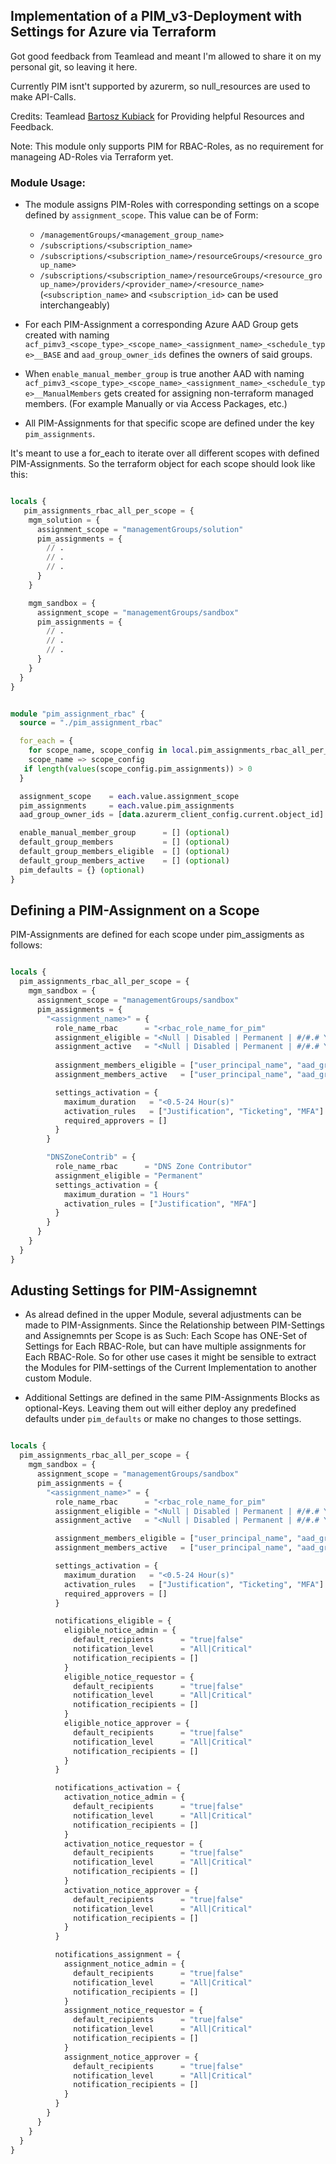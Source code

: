 ## Implementation of a PIM_v3-Deployment with Settings for Azure via Terraform
Got good feedback from Teamlead and meant I'm allowed to share it on my personal git, so leaving it here.

Currently PIM isnt't supported by azurerm, so null_resources are used to make API-Calls.

Credits: Teamlead [Bartosz Kubiack](https://www.linkedin.com/mwlite/in/bartoszkubiak-it)
for Providing helpful Resources and Feedback.

Note: 
This module only supports PIM for RBAC-Roles, as no requirement for manageing AD-Roles via Terraform yet.

### Module Usage:

- The module assigns PIM-Roles with corresponding settings on a scope defined by `assignment_scope`. This value can be of Form:
   - `/managementGroups/<management_group_name>`
   - `/subscriptions/<subscription_name>`
   - `/subscriptions/<subscription_name>/resourceGroups/<resource_group_name>`
   - `/subscriptions/<subscription_name>/resourceGroups/<resource_group_name>/providers/<provider_name>/<resource_name>`
   (`<subscription_name>` and `<subscription_id>` can be used interchangeably) 

- For each PIM-Assignment a corresponding Azure AAD Group gets created with naming `acf_pimv3_<scope_type>_<scope_name>_<assignment_name>_<schedule_type>__BASE` and `aad_group_owner_ids` defines the owners of said groups.

- When `enable_manual_member_group` is true another AAD with naming `acf_pimv3_<scope_type>_<scope_name>_<assignment_name>_<schedule_type>__ManualMembers` gets created for assigning non-terraform managed members. (For example Manually or via Access Packages, etc.)

- All PIM-Assignments for that specific scope are defined under the key `pim_assignments`.


It's meant to use a for_each to iterate over all different scopes with defined PIM-Assignments. So the terraform object for each scope should look like this:



```terraform

locals {
   pim_assignments_rbac_all_per_scope = {
    mgm_solution = {
      assignment_scope = "managementGroups/solution"
      pim_assignments = {
        // .
        // .
        // .
      }
    }

    mgm_sandbox = {
      assignment_scope = "managementGroups/sandbox"
      pim_assignments = {
        // .
        // .
        // .
      }
    }
  }
}


module "pim_assignment_rbac" {
  source = "./pim_assignment_rbac"

  for_each = {
    for scope_name, scope_config in local.pim_assignments_rbac_all_per_scope :
    scope_name => scope_config
   if length(values(scope_config.pim_assignments)) > 0
  }

  assignment_scope    = each.value.assignment_scope
  pim_assignments     = each.value.pim_assignments
  aad_group_owner_ids = [data.azurerm_client_config.current.object_id]

  enable_manual_member_group      = [] (optional)
  default_group_members           = [] (optional)
  default_group_members_eligible  = [] (optional)
  default_group_members_active    = [] (optional)
  pim_defaults = {} (optional)
}

```



## Defining a PIM-Assignment on a Scope

PIM-Assignments are defined for each scope under pim_assigments as follows:

```terraform

locals {
  pim_assignments_rbac_all_per_scope = {
    mgm_sandbox = {
      assignment_scope = "managementGroups/sandbox"
      pim_assignments = {
        "<assignment_name>" = {
          role_name_rbac      = "<rbac_role_name_for_pim"
          assignment_eligible = "<Null | Disabled | Permanent | #/#.# Year(s) | #/#.# Month(s) | #/#.# Day(s)" // Assignment length for eligible assignments
          assignment_active   = "<Null | Disabled | Permanent | #/#.# Year(s) | #/#.# Month(s) | #/#.# Day(s)" // Assignment length for active assignments (can be 1 Month(s) or 1.5 Month(s), etc.)
          
          assignment_members_eligible = ["user_principal_name", "aad_group_name", "obejct_id"]
          assignment_members_active   = ["user_principal_name", "aad_group_name", "obejct_id"]

          settings_activation = {
            maximum_duration   = "<0.5-24 Hour(s)"                     // Maximum Activation length for eligible assignment activations
            activation_rules   = ["Justification", "Ticketing", "MFA"] // Activation Rules for eligible assignment activations
            required_approvers = []                                    // Email_list|aad_group_names of additional required approvers
          }
        }

        "DNSZoneContrib" = {
          role_name_rbac      = "DNS Zone Contributor"
          assignment_eligible = "Permanent"
          settings_activation = {
            maximum_duration = "1 Hours"
            activation_rules = ["Justification", "MFA"]
          }
        }
      }
    }
  }
}

```




## Adusting Settings for PIM-Assignemnt

- As alread defined in the upper Module, several adjustments can be made to PIM-Assignments. Since the Relationship between PIM-Settings and Assignemnts per Scope is as Such: Each Scope has ONE-Set of Settings for Each RBAC-Role, but can have multiple assignments for Each RBAC-Role. So for other use cases it might be sensible to extract the Modules for PIM-settings of the Current Implementation to another custom Module.

- Additional Settings are defined in the same PIM-Assignments Blocks as optional-Keys. Leaving them out will either deploy any predefined defaults under `pim_defaults` or make no changes to those settings.



```terraform

locals {
  pim_assignments_rbac_all_per_scope = {
    mgm_sandbox = {
      assignment_scope = "managementGroups/sandbox"
      pim_assignments = {
        "<assignment_name>" = {
          role_name_rbac      = "<rbac_role_name_for_pim"
          assignment_eligible = "<Null | Disabled | Permanent | #/#.# Year(s) | #/#.# Month(s) | #/#.# Day(s)" // Assignment length for eligible assignments
          assignment_active   = "<Null | Disabled | Permanent | #/#.# Year(s) | #/#.# Month(s) | #/#.# Day(s)" // Assignment length for active assignments (can be 1 Month(s) or 1.5 Month(s), etc.)

          assignment_members_eligible = ["user_principal_name", "aad_group_name", "obejct_id"]
          assignment_members_active   = ["user_principal_name", "aad_group_name", "obejct_id"]

          settings_activation = {
            maximum_duration   = "<0.5-24 Hour(s)"                     // Maximum Activation length for eligible assignment activations
            activation_rules   = ["Justification", "Ticketing", "MFA"] // Activation Rules for eligible assignment activations
            required_approvers = []                                    // Email_list|aad_group_names of additional required approvers
          }

          notifications_eligible = {
            eligible_notice_admin = {
              default_recipients      = "true|false"
              notification_level      = "All|Critical"
              notification_recipients = []
            }
            eligible_notice_requestor = {
              default_recipients      = "true|false"
              notification_level      = "All|Critical"
              notification_recipients = []
            }
            eligible_notice_approver = {
              default_recipients      = "true|false"
              notification_level      = "All|Critical"
              notification_recipients = []
            }
          }

          notifications_activation = {
            activation_notice_admin = {
              default_recipients      = "true|false"
              notification_level      = "All|Critical"
              notification_recipients = []
            }
            activation_notice_requestor = {
              default_recipients      = "true|false"
              notification_level      = "All|Critical"
              notification_recipients = []
            }
            activation_notice_approver = {
              default_recipients      = "true|false"
              notification_level      = "All|Critical"
              notification_recipients = []
            }
          }

          notifications_assignment = {
            assignment_notice_admin = {
              default_recipients      = "true|false"
              notification_level      = "All|Critical"
              notification_recipients = []
            }
            assignment_notice_requestor = {
              default_recipients      = "true|false"
              notification_level      = "All|Critical"
              notification_recipients = []
            }
            assignment_notice_approver = {
              default_recipients      = "true|false"
              notification_level      = "All|Critical"
              notification_recipients = []
            }
          }
        }
      }
    }
  }
}

```

